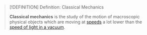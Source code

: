 >[!DEFINITION] Definition: Classical Mechanics
>
>**Classical mechanics** is the study of the motion of macroscopic physical objects which are moving at [speeds](../../Kinematics/Translation/Velocity.md) a lot lower than the [speed of light in a vacuum](../Speed%20of%20Light%20in%20a%20Vacuum.md).
>